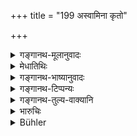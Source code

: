 +++
title = "199 अस्वामिना कृतो"

+++

<details><summary>गङ्गानथ-मूलानुवादः</summary>

If a gift or sale is made by one who is not the owner, it should be held to be as not-made,—such being the rule of judicial proceedings.—(199)
</details>

<details><summary>मेधातिथिः</summary>

न केवलम् अस्वामिसकाशाद् यत् क्रीतं तन् न सिध्यति, किं तर्हि प्रतिगृहीतम् अपि । प्रतिग्रहेण प्रीत्या वा दानं **दायः,** सो ऽपि न सिध्यति । "विक्रीणीते परस्य" (म्ध् ८.१९७) इत्य् अनेन विक्रेतुः प्रतिग्रहीतुश् चास्वाम्यम् उच्यते । "स्वामी रिक्थक्रय" (ग्ध् १०.३९) इत्यादिना स्वाम्याशङ्कायां प्राप्तो ऽयं प्रतिषेधः । **व्यवहार** एषा **स्थितिर्** नातिक्रमणीया ॥ ८.१९९ ॥
</details>

<details><summary>गङ्गानथ-भाष्यानुवादः</summary>

It is not only purchase from one who is not the owner that is invalid,—but also what is received as ‘*gift*’—a ‘gift’ is that which is given either as *charity* or as a *friendly present*,—is not valid.

Verse 197 has declared that neither the buyer nor the seller is the owner of the property; and the present verse denies the ownership in cases where it may be considered as having been acquired, in accordance with the law that—‘one becomes the owner, through inheritance, purchase, partition and gift’ (*Gautama*, 10.39).

Such is the rule of judicial proceedings, and it should not be transgressed.—(199)
</details>

<details><summary>गङ्गानथ-टिप्पन्यः</summary>

Buhler wrongly asserts that “Nandana omits this verse.”

This verse is quoted (as Nārada’s) in *Vivādacintāmaṇi* (p. 40);—and in
*Kṛtyakalpataru* (86a).
</details>

<details><summary>गङ्गानथ-तुल्य-वाक्यानि</summary>

**(verses 8.198-199)**

See Comparative notes for [Verse 8.198].
</details>

<details><summary>भारुचिः</summary>

क्रयविक्रयाव् अस्वामिकृतौ निपात्याव् एव । तथा च स्वाम्य् एव धनभाक् स्यात् । न तु क्रेता विक्रेता वा धने स्वामी परितोषणीयः । इदानीम् अस्वामिसकाशात् क्रीतस्य दश[वर्ष]भोगाभिगमेन मा भूत् स्वत्वम् इति, यत इदम् आह — ॥ ८.१९८ ॥
</details>

<details><summary>Bühler</summary>

199	A gift or sale, made by anybody else but the owner, must be considered as null and void, according to the rule in judicial proceedings.
</details>
